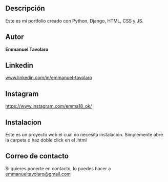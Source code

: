 ## Descripción

Este es mi portfolio creado con Python, Django, HTML, CSS y JS.

## Autor
**Emmanuel Tavolaro**

## Linkedin
www.linkedin.com/in/emmanuel-tavolaro

## Instagram
https://www.instagram.com/emma18_ok/

## Instalacion
Este es un proyecto web el cual no necesita instalación. Simplemente abre la carpeta o haz doble click en el .html

## Correo de contacto
Si quieres ponerte en contacto, lo puedes hacer a emmanueltavolaro@gmail.com

